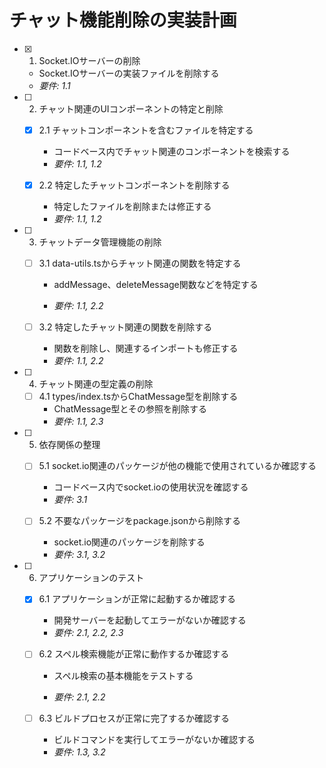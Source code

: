 # チャット機能削除の実装計画

- [x] 1. Socket.IOサーバーの削除


  - Socket.IOサーバーの実装ファイルを削除する
  - _要件: 1.1_



- [ ] 2. チャット関連のUIコンポーネントの特定と削除
  - [x] 2.1 チャットコンポーネントを含むファイルを特定する


    - コードベース内でチャット関連のコンポーネントを検索する
    - _要件: 1.1, 1.2_




  - [x] 2.2 特定したチャットコンポーネントを削除する


    - 特定したファイルを削除または修正する
    - _要件: 1.1, 1.2_



- [ ] 3. チャットデータ管理機能の削除
  - [ ] 3.1 data-utils.tsからチャット関連の関数を特定する
    - addMessage、deleteMessage関数などを特定する


    - _要件: 1.1, 2.2_



  - [ ] 3.2 特定したチャット関連の関数を削除する
    - 関数を削除し、関連するインポートも修正する
    - _要件: 1.1, 2.2_



- [ ] 4. チャット関連の型定義の削除
  - [ ] 4.1 types/index.tsからChatMessage型を削除する
    - ChatMessage型とその参照を削除する
    - _要件: 1.1, 2.3_

- [ ] 5. 依存関係の整理
  - [ ] 5.1 socket.io関連のパッケージが他の機能で使用されているか確認する
    - コードベース内でsocket.ioの使用状況を確認する
    - _要件: 3.1_

  - [ ] 5.2 不要なパッケージをpackage.jsonから削除する
    - socket.io関連のパッケージを削除する
    - _要件: 3.1, 3.2_

- [ ] 6. アプリケーションのテスト
  - [x] 6.1 アプリケーションが正常に起動するか確認する

    - 開発サーバーを起動してエラーがないか確認する
    - _要件: 2.1, 2.2, 2.3_



  - [ ] 6.2 スペル検索機能が正常に動作するか確認する
    - スペル検索の基本機能をテストする



    - _要件: 2.1, 2.2_

  - [ ] 6.3 ビルドプロセスが正常に完了するか確認する
    - ビルドコマンドを実行してエラーがないか確認する
    - _要件: 1.3, 3.2_
